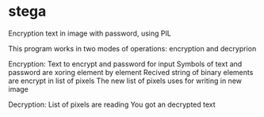 # stega

Encryption text in image with password, using PIL

This program works in two modes of operations: encryption and decryprion

Encryption:
Text to encrypt and password for input
Symbols of text and password are xoring element by element
Recived string of binary elements are encrypt in list of pixels
The new list of pixels uses for writing in  new image

Decryption:
List of pixels are reading 
You got an decrypted text
